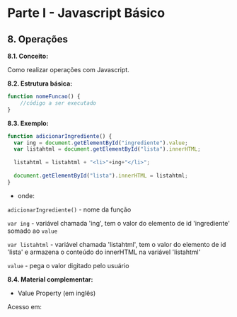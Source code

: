 # Parte I - Javascript Básico

## 8. Operações

**8.1. Conceito:** 

Como realizar operações com Javascript.


**8.2. Estrutura básica:**

```javascript
function nomeFuncao() {
    //código a ser executado
}
``` 

**8.3. Exemplo:** 

```javascript
function adicionarIngrediente() {
  var ing = document.getElementById("ingrediente").value;
  var listahtml = document.getElementById("lista").innerHTML;
  
  listahtml = listahtml + "<li>"+ing+"</li>";
  
  document.getElementById("lista").innerHTML = listahtml;
}
```

- onde:

`adicionarIngrediente()` - nome da função

`var ing` - variável chamada 'ing', tem o valor do elemento de id 'ingrediente' somado ao `value`

`var listahtml` - variável chamada 'listahtml', tem o valor do elemento de id 'lista' e armazena o conteúdo do innerHTML na variável 'listahtml'

`value` - pega o valor digitado pelo usuário



**8.4. Material complementar:**

- Value Property (em inglês)

Acesso em: 
